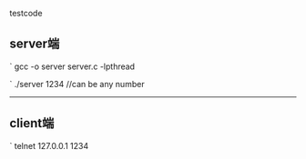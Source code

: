 testcode

server端
-----------------------------------


` gcc -o server server.c -lpthread


` ./server 1234   //can be any number

-------------------------------------
client端
-------------------------------------


` telnet 127.0.0.1 1234

